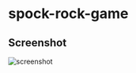 # spock-rock-game

## Screenshot
![screenshot](https://github.com/martinapinky/music-player/blob/master/screenshot.png?raw=true)